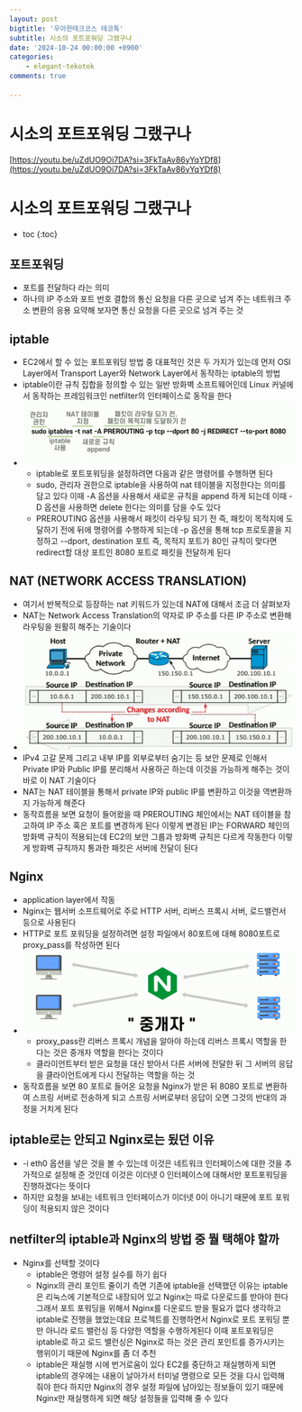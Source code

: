 ```yaml
---
layout: post
bigtitle: '우아한테크코스 테코톡'
subtitle: 시소의 포트포워딩 그랬구나
date: '2024-10-24 00:00:00 +0900'
categories:
    - elegant-tekotok
comments: true

---
```


# 시소의 포트포워딩 그랬구나
[https://youtu.be/uZdUO9Oi7DA?si=3FkTaAv86yYqYDf8](https://youtu.be/uZdUO9Oi7DA?si=3FkTaAv86yYqYDf8)

# 시소의 포트포워딩 그랬구나
* toc
{:toc}

## 포트포워딩
+ 포트를 전달하다 라는 의미
+ 하나의 IP 주소와 포트 번호 결합의 통신 요청을 다른 곳으로 넘겨 주는 네트워크 주소 변환의 응용 요약해 보자면 통신 요청을 다른 곳으로 넘겨 주는 것

## iptable
+ EC2에서 할 수 있는 포트포워딩 방법 중 대표적인 것은 두 가지가 있는데 먼저 OSI Layer에서 Transport Layer와 Network Layer에서 동작하는 iptable의 방법
+ iptable이란 규칙 집합을 정의할 수 있는 일반 방화벽 소프트웨어인데 Linux 커널에서 동작하는 프레임워크인 netfilter의 인터페이스로 동작을 한다
+ ![SEESAW-PortForwarding.png](../../../assets/img/elegant-tekotok/SEESAW-PortForwarding.png)
  + iptable로 포트포워딩을 설정하려면 다음과 같은 명령어를 수행하면 된다 
  + sudo, 관리자 권한으로 iptable을 사용하여 nat 테이블을 지정한다는 의미를 담고 있다 이때 -A 옵션을 사용해서 새로운 규칙을 append 하게 되는데 이때 -D 옵션을 사용하면 delete 한다는 의미를 담을 수도 있다
  + PREROUTING 옵션을 사용해서 패킷이 라우팅 되기 전 즉, 패킷이 목적지에 도달하기 전에 뒤에 명령어를 수행하게 되는데 -p 옵션을 통해 tcp 프로토콜을 지정하고 --dport, destination 포트 즉, 목적지 포트가 80인 규칙이 맞다면 redirect할 대상 포트인 8080 포트로
    패킷을 전달하게 된다

## NAT (NETWORK ACCESS TRANSLATION)
+ 여기서 반복적으로 등장하는 nat 키워드가 있는데 NAT에 대해서 조금 더 살펴보자
+ NAT는 Network Access Translation의 약자로 IP 주소를 다른 IP 주소로 변환해 라우팅을 원활히 해주는 기술이다
+ ![SEESAW-PortForwarding_1.png](../../../assets/img/elegant-tekotok/SEESAW-PortForwarding_1.png)
+ IPv4 고갈 문제 그리고 내부 IP를 외부로부터 숨기는 등 보안 문제로 인해서 Private IP와 Public IP를 분리해서 사용하곤 하는데 이것을 가능하게 해주는 것이 바로 이 NAT 기술이다
+ NAT는 NAT 테이블을 통해서 private IP와 public IP를 변환하고 이것을 역변환까지 가능하게 해준다
+ 동작흐름을 보면 요청이 들어왔을 때 PREROUTING 체인에서는 NAT 테이블을 참고하여 IP 주소 혹은 포트를 변경하게 된다 이렇게 변경된 IP는 FORWARD 체인의 방화벽 규칙이 적용되는데 EC2의 보안 그룹과 방화벽 규칙은 다르게 작동한다 이렇게 방화벽 규칙까지 통과한 패킷은 서버에 전달이 된다

## Nginx
+ application layer에서 작동
+ Nginx는 웹서버 소프트웨어로 주로 HTTP 서버, 리버스 프록시 서버, 로드밸런서 등으로 사용된다
+ HTTP로 포트 포워딩을 설정하려면 설정 파일에서 80포트에 대해 8080포트로 proxy_pass를 작성하면 된다
+ ![SEESAW-PortForwarding_2.png](../../../assets/img/elegant-tekotok/SEESAW-PortForwarding_2.png)
  + proxy_pass란 리버스 프록시 개념을 알아야 하는데 리버스 프록시 역할을 한다는 것은 중개자 역할을 한다는 것이다
  + 클라이언트부터 받은 요청을 대신 받아서 다른 서버에 전달한 뒤 그 서버의 응답을 클라이언트에게 다시 전달하는 역할을 하는 것
+ 동작흐름을 보면 80 포트로 들어온 요청을 Nginx가 받은 뒤 8080 포트로 변환하여 스프링 서버로 전송하게 되고 스프링 서버로부터 응답이 오면 그것의 반대의 과정을 거치게 된다

## iptable로는 안되고 Nginx로는 됬던 이유
+ -i eth0 옵션을 넣은 것을 볼 수 있는데 이것은 네트워크 인터페이스에 대한 것을 추가적으로 설정해 준 것인데 이것은 이더넷 0 인터페이스에 대해서만 포트포워딩을 진행하겠다는 뜻이다
+ 하지만 요청을 보내는 네트워크 인터페이스가 이더넷 0이 아니기 때문에 포트 포워딩이 적용되지 않은 것이다

## netfilter의 iptable과 Nginx의 방법 중 뭘 택해야 할까
+ Nginx를 선택할 것이다
  + iptable은 명령어 설정 실수를 하기 쉽다 
  + Nginx의 관리 포인트 줄이기 측면 기존에 iptable을 선택했던 이유는 iptable은 리눅스에 기본적으로 내장되어 있고 Nginx는 따로 다운로드를 받아야 한다 그래서 포트 포워딩을 위해서
    Nginx를 다운로드 받을 필요가 없다 생각하고 iptable로 진행을 했었는데요 프로젝트를 진행하면서 Nginx로 포트 포워딩 뿐만 아니라 로드 밸런싱 등 다양한 역할을 수행하게된다
    이때 포트포워딩은 iptable로 하고 로드 밸런싱은 Nginx로 하는 것은 관리 포인트를 증가시키는 행위이기 때문에 Nginx를 좀 더 추천
  + iptable은 재실행 시에 번거로움이 있다 EC2를 중단하고 재실행하게 되면 iptable의 경우에는 내용이 날아가서 터미널 명령으로 모든 것을 다시 입력해 줘야 한다 하지만 Nginx의 경우 설정 파일에 남아있는 정보들이 있기 때문에
    Nginx만 재실행하게 되면 해당 설정들을 입력해 줄 수 있다
